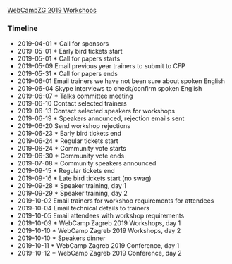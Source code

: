 

[WebCampZG 2019 Workshops](https://docs.google.com/spreadsheets/d/1yonUNEJycN2SWQHkFRdAFhnKRH0ForCaLF7GGiSiOvg/)

### Timeline 

- 2019-04-01	* Call for sponsors
- 2019-05-01	* Early bird tickets start
- 2019-05-01	* Call for papers starts
- 2019-05-09  Email previous year trainers to submit to CFP
- 2019-05-31	* Call for papers ends
- 2019-06-01  Email trainers we have not been sure about spoken English
- 2019-06-04  Skype interviews to check/confirm spoken English
- 2019-06-07	* Talks committee meeting
- 2019-06-10  Contact selected trainers
- 2019-06-13  Contact selected speakers for workshops
- 2019-06-19	* Speakers announced, rejection emails sent
- 2019-06-20  Send workshop rejections
- 2019-06-23	* Early bird tickets end
- 2019-06-24	* Regular tickets start
- 2019-06-24	* Community vote starts
- 2019-06-30	* Community vote ends
- 2019-07-08	* Community speakers announced
- 2019-09-15	* Regular tickets end
- 2019-09-16	* Late bird tickets start (no swag)
- 2019-09-28	* Speaker training, day 1
- 2019-09-29	* Speaker training, day 2
- 2019-10-02  Email trainers for workshop requirements for attendees
- 2019-10-04  Email technical details to trainers
- 2019-10-05  Email attendees with workshop requirements
- 2019-10-09	* WebCamp Zagreb 2019 Workshops, day 1
- 2019-10-10	* WebCamp Zagreb 2019 Workshops, day 2
- 2019-10-10	* Speakers dinner
- 2019-10-11	* WebCamp Zagreb 2019 Conference, day 1
- 2019-10-12	* WebCamp Zagreb 2019 Conference, day 2